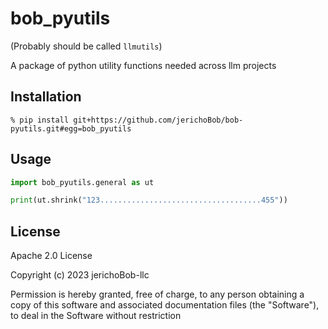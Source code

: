 # bob_pyutils

(Probably should be called ```llmutils```)

A package of python utility functions needed across llm projects

## Installation

```shell
% pip install git+https://github.com/jerichoBob/bob-pyutils.git#egg=bob_pyutils
```


## Usage

```python
import bob_pyutils.general as ut

print(ut.shrink("123....................................455"))
```

## License

Apache 2.0 License

Copyright (c) 2023 jerichoBob-llc

Permission is hereby granted, free of charge, to any person obtaining a copy of this software and associated documentation files (the "Software"), to deal in the Software without restriction

